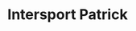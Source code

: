 ---
title: "Intersport Patrick"
url: /st-johann-in-tirol/intersport-patrick-speckbacherstrasse/
shop: Sport
---